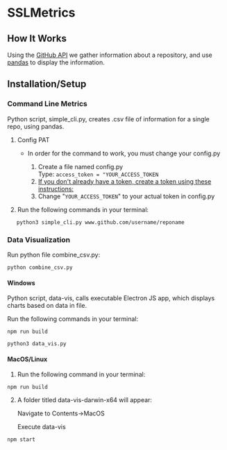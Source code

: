 # SSLMetrics

## How It Works
Using the [GitHub API](https://developer.github.com/v3/) we gather information about a repository, and use [pandas](https://pandas.pydata.org/) to display the information.

## Installation/Setup
### Command Line Metrics
Python script, simple_cli.py, creates .csv file of information for a single repo, using pandas.

1. Config PAT
   * In order for the command to work, you must change your config.py
    
        1. Create a file named config.py  
        Type: `access_token = "YOUR_ACCESS_TOKEN`     
        2. [If you don't already have a token, create a token using these instructions:](https://help.github.com/en/github/authenticating-to-github/creating-a-personal-access-token-for-the-command-line)
        3. Change "`YOUR_ACCESS_TOKEN`" to your actual token in config.py
       
2. Run the following commands in your terminal:

`    python3 simple_cli.py www.github.com/username/reponame
`
### Data Visualization

Run python file combine_csv.py:

`python combine_csv.py`

#### Windows
Python script, data-vis, calls executable Electron JS app, which displays charts based on data in file.

Run the following commands in your terminal:

    npm run build
    
    python3 data_vis.py
    
#### MacOS/Linux
   1. Run the following command in your terminal:
    
    npm run build
     
   2. A folder titled data-vis-darwin-x64 will appear:
    
      Navigate to Contents->MacOS
     
      Execute data-vis

    npm start
    
   
